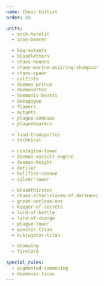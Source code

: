 ```yaml
---
name: Chaos Cultist
order: 33

units:
  - arch-heretic
  - icon-bearer

  - big-mutants
  - bloodletters
  - chaos-hounds
  - chaos-marine-aspiring-champion
  - chaos-spawn
  - cultists
  - daemon-prince
  - daemonettes
  - daemonic-beasts
  - demagogue
  - flamers
  - mutants
  - plague-zombies
  - plaguebearers

  - land-transporter
  - technical

  - contagion-tower
  - daemon-assault-engine
  - daemon-knight
  - defiler
  - hellfire-cannon
  - silver-tower

  - bloodthirster
  - chaos-altar-slaves-of-darkness
  - great-unclean-one
  - keeper-of-secrets
  - lord-of-battle
  - lord-of-change
  - plague-tower
  - questor-titan
  - subjugator-titan

  - doomwing
  - firelord

special_rules:
  - augmented-summoning
  - daemonic-focus
---
```

